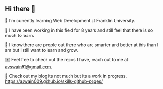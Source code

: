 ## Hi there 👋
🌱 I’m currently learning Web Development at Franklin University.

🙈 I have been working in this field for 8 years and still feel that there is so much to learn.

🥸 I know there are people out there who are smarter and better at this than I am but I still want to learn and grow.

✉️ Feel free to check out the repos I have, reach out to me at avswain91@gmail.com.

🛜 Check out my blog its not much but its a work in progress. https://aswain009.github.io/skills-github-pages/



<!--
**aswain009/aswain009** is a ✨ _special_ ✨ repository because its `README.md` (this file) appears on your GitHub profile.

Here are some ideas to get you started:

- 🔭 I’m currently working on ...

- 👯 I’m looking to collaborate on ...
- 🤔 I’m looking for help with ...
- 💬 Ask me about ...
- 📫 How to reach me: ...
- 😄 Pronouns: ...
- ⚡ Fun fact: ...
-->
